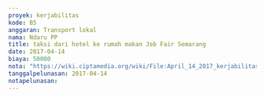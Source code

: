 ```yaml
---
proyek: kerjabilitas
kode: B5
anggaran: Transport lokal
nama: Ndaru PP
title: taksi dari hotel ke rumah makan Job Fair Semarang
date: 2017-04-14
biaya: 50000
nota: "https://wiki.ciptamedia.org/wiki/File:April_14_2017_kerjabilitas_B5_taksi_hotel_tempat_makan_inok752.jpg"
tanggalpelunasan: 2017-04-14
notapelunasan:
---
```

